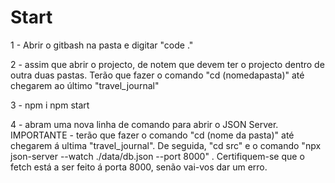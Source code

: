 # Start

1 - Abrir o gitbash na pasta e digitar "code ."

2 - assim que abrir o projecto, de notem que devem ter o projecto dentro de outra duas pastas. Terão que fazer o comando "cd (nomedapasta)" até chegarem ao último "travel_journal"

3 - npm i 
    npm start

4 - abram uma nova linha de comando para abrir o JSON Server. IMPORTANTE - terão que fazer o comando "cd (nome da pasta)" até chegarem á ultima "travel_journal". De seguida, "cd src" e o comando "npx json-server --watch ./data/db.json --port 8000" . Certifiquem-se que o fetch está a ser feito á porta 8000, senão vai-vos dar um erro.

